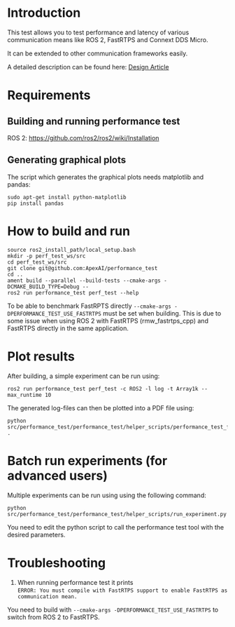 # Introduction

This test allows you to test performance and latency of various communication means
like ROS 2, FastRTPS and Connext DDS Micro.

It can be extended to other communication frameworks easily.

A detailed description can be found here: [Design Article](performance_test/design/performance_test-design.md)

# Requirements

## Building and running performance test

ROS 2: https://github.com/ros2/ros2/wiki/Installation

## Generating graphical plots

The script which generates the graphical plots needs matplotlib and pandas:
```
sudo apt-get install python-matplotlib
pip install pandas
```

# How to build and run

```
source ros2_install_path/local_setup.bash
mkdir -p perf_test_ws/src
cd perf_test_ws/src
git clone git@github.com:ApexAI/performance_test
cd ..
ament build --parallel --build-tests --cmake-args -DCMAKE_BUILD_TYPE=Debug --
ros2 run performance_test perf_test --help
```

To be able to benchmark FastRPTS directly `--cmake-args -DPERFORMANCE_TEST_USE_FASTRTPS` must be set when building.
This is due to some issue when using ROS 2 with FastRTPS (rmw_fastrtps_cpp) and FastRTPS directly in the same application.

# Plot results

After building, a simple experiment can be run using:
```
ros2 run performance_test perf_test -c ROS2 -l log -t Array1k --max_runtime 10
```

The generated log-files can then be plotted into a PDF file using:
```
python src/performance_test/performance_test/helper_scripts/performance_test_file_reader.py .
```

# Batch run experiments (for advanced users)

Multiple experiments can be run using using the following command:

```
python src/performance_test/performance_test/helper_scripts/run_experiment.py
```

You need to edit the python script to call the performance test tool with the desired parameters.

# Troubleshooting

1. When running performance test it prints  
`ERROR: You must compile with FastRTPS support to enable FastRTPS as communication mean.`

You need to build with `--cmake-args -DPERFORMANCE_TEST_USE_FASTRTPS` to switch from ROS 2 to FastRTPS.
